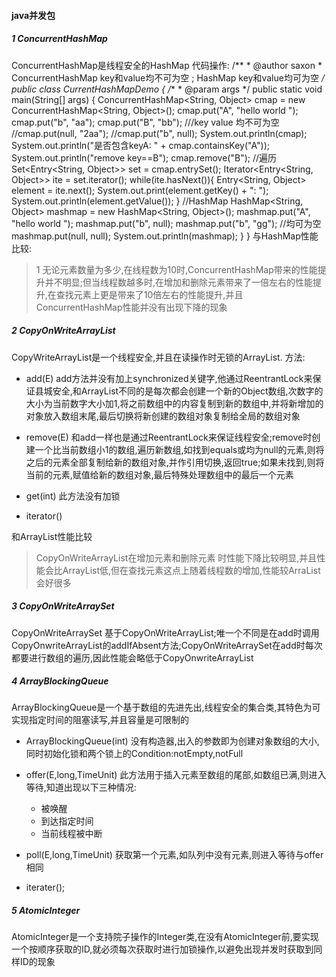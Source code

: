 #### java并发包
##### 1 ConcurrentHashMap
ConcurrentHashMap是线程安全的HashMap
代码操作:
		/**
		 * @author saxon
		 * ConcurrentHashMap key和value均不可为空 ; HashMap key和value均可为空
		 */
		public class CurrentHashMapDemo {
			/**
			 * @param args
			 */
			public static void main(String[] args) {
				ConcurrentHashMap<String, Object> cmap = new ConcurrentHashMap<String, Object>();
				cmap.put("A", "hello world ");
				cmap.put("b", "aa");
				cmap.put("B", "bb");
				///key value 均不可为空
				//cmap.put(null, "2aa");
				//cmap.put("b", null);
				System.out.println(cmap);
				System.out.println("是否包含keyA: " + cmap.containsKey("A"));
				System.out.println("remove key==B");
				cmap.remove("B");
				//遍历
				Set<Entry<String, Object>> set = cmap.entrySet();
				Iterator<Entry<String, Object>> ite = set.iterator();
				while(ite.hasNext()){
					Entry<String, Object> element = ite.next();
					System.out.print(element.getKey() + ": ");
					System.out.println(element.getValue());
				}
				//HashMap
				HashMap<String, Object> mashmap = new HashMap<String, Object>();
				mashmap.put("A", "hello world ");
				mashmap.put("b", null);
				mashmap.put("b", "gg");
				//均可为空
				mashmap.put(null, null);
				System.out.println(mashmap);
			}
		}
与HashMap性能比较:
> 1 无论元素数量为多少,在线程数为10时,ConcurrentHashMap带来的性能提升并不明显;但当线程数越多时,在增加和删除元素带来了一倍左右的性能提升,在查找元素上更是带来了10倍左右的性能提升,并且ConcurrentHashMap性能并没有出现下降的现象

##### 2 CopyOnWriteArrayList
CopyWriteArrayList是一个线程安全,并且在读操作时无锁的ArrayList.
方法:
+ add(E) 
add方法并没有加上synchronized关键字,他通过ReentrantLock来保证县城安全,和ArrayList不同的是每次都会创建一个新的Object数组,次数字的大小为当前数字大小加1,将之前数组中的内容复制到新的数组中,并将新增加的对象放入数组末尾,最后切换将新创建的数组对象复制给全局的数组对象

+ remove(E)
和add一样也是通过ReentrantLock来保证线程安全;remove时创建一个比当前数组小1的数组,遍历新数组,如找到equals或均为null的元素,则将之后的元素全部复制给新的数组对象,并作引用切换,返回true;如果未找到,则将当前的元素,赋值给新的数组对象,最后特殊处理数组中的最后一个元素

+ get(int)
此方法没有加锁

+ iterator()

和ArrayList性能比较
> CopyOnWriteArrayList在增加元素和删除元素 时性能下降比较明显,并且性能会比ArrayList低,但在查找元素这点上随着线程数的增加,性能较ArraList会好很多

##### 3 CopyOnWriteArraySet
CopyOnWriteArraySet 基于CopyOnWriteArrayList;唯一个不同是在add时调用CopyOnwriteArrayList的addIfAbsent方法;CopyOnWriteArraySet在add时每次都要进行数组的遍历,因此性能会略低于CopyOnwriteArrayList

##### 4 ArrayBlockingQueue
ArrayBlockingQueue是一个基于数组的先进先出,线程安全的集合类,其特色为可实现指定时间的阻塞读写,并且容量是可限制的

+ ArrayBlockingQueue(int)
没有构造器,出入的参数即为创建对象数组的大小,同时初始化锁和两个锁上的Condition:notEmpty,notFull
+ offer(E,long,TimeUnit)
此方法用于插入元素至数组的尾部,如数组已满,则进入等待,知道出现以下三种情况:
	- 被唤醒
	- 到达指定时间
	- 当前线程被中断

+ poll(E,long,TimeUnit)
获取第一个元素,如队列中没有元素,则进入等待与offer相同

+ iterater();

##### 5 AtomicInteger
AtomicInteger是一个支持院子操作的Integer类,在没有AtomicInteger前,要实现一个按顺序获取的ID,就必须每次获取时进行加锁操作,以避免出现并发时获取到同样ID的现象










